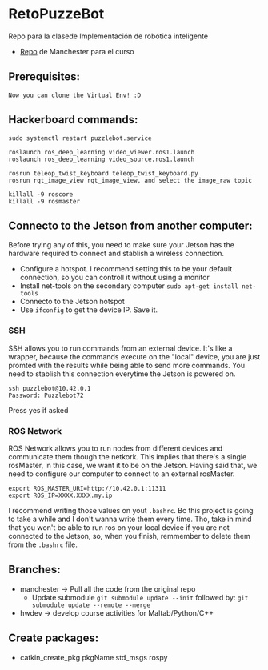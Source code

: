 # RetoPuzzeBot
Repo para la clasede Implementación de robótica inteligente


* [Repo](https://github.com/Manchester-Robotics/ROSApril2022_Students) de Manchester para el curso

## Prerequisites:
    Now you can clone the Virtual Env! :D

## Hackerboard commands:

    sudo systemctl restart puzzlebot.service

    roslaunch ros_deep_learning video_viewer.ros1.launch
    roslaunch ros_deep_learning video_source.ros1.launch

    rosrun teleop_twist_keyboard teleop_twist_keyboard.py
    rosrun rqt_image_view rqt_image_view, and select the image_raw topic

    killall -9 roscore
    killall -9 rosmaster


## Connecto to the Jetson from another computer:

Before trying any of this, you need to make sure your Jetson has the hardware required to connect and stablish a wireless connection. 
* Configure a hotspot. I recommend setting this to be your default connection, so you can controll it without using a monitor
* Install net-tools on the secondary computer `sudo apt-get install net-tools`
* Connecto to the Jetson hotspot
* Use `ifconfig` to get the device IP. Save it. 

### SSH

SSH allows you to run commands from an external device. It's like a wrapper, because the commands execute on the "local" device, you are just promted with the results while being able to send more commands. 
You need to stablish this connection everytime the Jetson is powered on. 

    ssh puzzlebot@10.42.0.1
    Password: Puzzlebot72

Press yes if asked

### ROS Network

ROS Network allows you to run nodes from different devices and communicate them though the netkork.
This implies that there's a single rosMaster, in this case, we want it to be on the Jetson. Having said that, we need to configure our computer to connect to an external rosMaster.

    export ROS_MASTER_URI=http://10.42.0.1:11311
    export ROS_IP=XXXX.XXXX.my.ip

I recommend writing those values on yout `.bashrc`. Bc this project is going to take a while and I don't wanna write them every time. Tho, take in mind that you won't be able to run ros on your local device if you are not connected to the Jetson, so, when you finish, remmember to delete them from the `.bashrc` file.

## Branches:
* manchester -> Pull all the code from the original repo 
    * Update submodule `git submodule update --init` followed by: `git submodule update --remote --merge`
* hwdev -> develop course activities for Maltab/Python/C++


## Create packages: 
* catkin_create_pkg pkgName std_msgs rospy